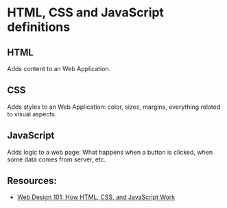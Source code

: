 # HTML, CSS and JavaScript definitions

## HTML
Adds content to an Web Application.

## CSS
Adds styles to an Web Application: color, sizes, margins, everything related to visual aspects.

## JavaScript
Adds logic to a web page: What happens when a button is clicked, when some data comes from server, etc.

## Resources:
* [Web Design 101: How HTML, CSS, and JavaScript Work](https://blog.hubspot.com/marketing/web-design-html-css-javascript)

